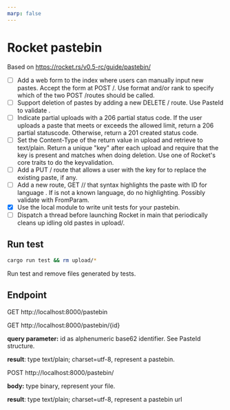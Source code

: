 ```yaml
---
marp: false
---
```


# Rocket pastebin
Based on https://rocket.rs/v0.5-rc/guide/pastebin/

- [ ] Add a web form to the index where users can manually input new pastes. Accept the form at POST /. Use format and/or rank to specify which of the two POST /routes should be called.
- [ ] Support deletion of pastes by adding a new DELETE /<id> route. Use PasteId to validate <id>.
- [ ] Indicate partial uploads with a 206 partial status code. If the user uploads a paste that meets or exceeds the allowed limit, return a 206 partial statuscode. Otherwise, return a 201 created status code.
- [ ] Set the Content-Type of the return value in upload and retrieve to text/plain.
Return a unique "key" after each upload and require that the key is present and matches when doing deletion. Use one of Rocket's core traits to do the keyvalidation.
- [ ] Add a PUT /<id> route that allows a user with the key for <id> to replace the existing paste, if any.
- [ ] Add a new route, GET /<id>/<lang> that syntax highlights the paste with ID <id> for language <lang>. If <lang> is not a known language, do no highlighting. Possibly validate <lang> with FromParam.
- [x] Use the local module to write unit tests for your pastebin.
- [ ] Dispatch a thread before launching Rocket in main that periodically cleans up idling old pastes in upload/.

## Run test 

``` sh
cargo run test && rm upload/*
```

Run test and remove files generated by tests.

## Endpoint

GET http://localhost:8000/pastebin


GET http://localhost:8000/pastebin/{id}

**query parameter:** id as alphenumeric base62 identifier. See PasteId structure.

**result**: type text/plain; charset=utf-8, represent a pastebin.

POST http://localhost:8000/pastebin/

**body:** type binary, represent your file.

**result**: type text/plain; charset=utf-8, represent a pastebin url
